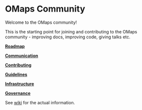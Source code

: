 # OMaps Community

Welcome to the OMaps community!

This is the starting point for joining and contributing to the OMaps community -
improving docs, improving code, giving talks etc.

[**Roadmap**](https://github.com/omapsapp/community/wiki/Roadmap)

[**Communication**](https://github.com/omapsapp/community/Communication)

[**Contributing**](https://github.com/omapsapp/community/Contributing)

[**Guidelines**](https://github.com/omapsapp/community/Guidelines)

[**Infrastructure**](https://github.com/omapsapp/community/Infrastructure)

[**Governance**](https://github.com/omapsapp/community/Governance)

See [wiki](https://github.com/omapsapp/community/wiki) for the actual information.
